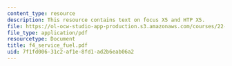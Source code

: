 ```yaml
---
content_type: resource
description: This resource contains text on focus X5 and HTP X5.
file: https://ol-ocw-studio-app-production.s3.amazonaws.com/courses/22-314j-structural-mechanics-in-nuclear-power-technology-fall-2006/7f1fd00631c2af1e8fd1ad2b6eab06a2_f4_service_fuel.pdf
file_type: application/pdf
resourcetype: Document
title: f4_service_fuel.pdf
uid: 7f1fd006-31c2-af1e-8fd1-ad2b6eab06a2
---
```

